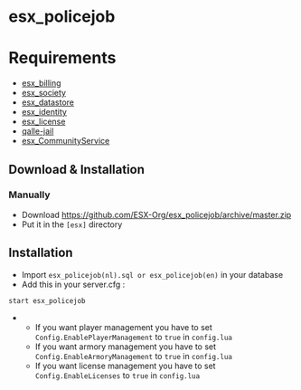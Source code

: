 # esx_policejob

# Requirements #

  * [esx_billing](https://github.com/FXServer-ESX/fxserver-esx_billing)
  * [esx_society](https://github.com/FXServer-ESX/fxserver-esx_society)
  * [esx_datastore](https://github.com/FXServer-ESX/fxserver-esx_datastore)
  * [esx_identity](https://github.com/ESX-Org/esx_identity)
  * [esx_license](https://github.com/ESX-Org/esx_license)
  * [qalle-jail](https://github.com/qalle-fivem/esx-qalle-jail)
  * [esx_CommunityService](https://github.com/apoiat/esx_communityservice/archive/master.zip)

## Download & Installation



### Manually
- Download https://github.com/ESX-Org/esx_policejob/archive/master.zip
- Put it in the `[esx]` directory


## Installation
- Import `esx_policejob(nl).sql or esx_policejob(en)` in your database
- Add this in your server.cfg :

```
start esx_policejob
```
-  * If you want player management you have to set `Config.EnablePlayerManagement` to `true` in `config.lua`
   * If you want armory management you have to set `Config.EnableArmoryManagement` to `true` in `config.lua`
   * If you want license management you have to set `Config.EnableLicenses` to `true` in `config.lua`
